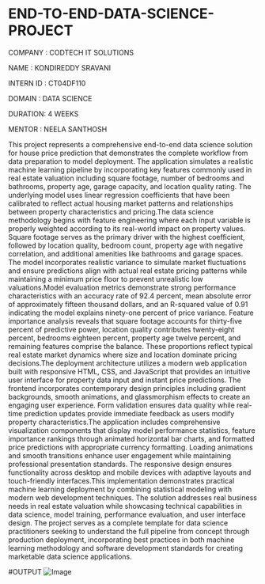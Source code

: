 # END-TO-END-DATA-SCIENCE-PROJECT

COMPANY : CODTECH IT SOLUTIONS

NAME :  KONDIREDDY SRAVANI

INTERN ID : CT04DF110

DOMAIN : DATA SCIENCE

DURATION: 4 WEEKS

MENTOR :  NEELA SANTHOSH

This project represents a comprehensive end-to-end data science solution for house price prediction that demonstrates the complete workflow from data preparation to model deployment. The application simulates a realistic machine learning pipeline by incorporating key features commonly used in real estate valuation including square footage, number of bedrooms and bathrooms, property age, garage capacity, and location quality rating. The underlying model uses linear regression coefficients that have been calibrated to reflect actual housing market patterns and relationships between property characteristics and pricing.The data science methodology begins with feature engineering where each input variable is properly weighted according to its real-world impact on property values. Square footage serves as the primary driver with the highest coefficient, followed by location quality, bedroom count, property age with negative correlation, and additional amenities like bathrooms and garage spaces. The model incorporates realistic variance to simulate market fluctuations and ensure predictions align with actual real estate pricing patterns while maintaining a minimum price floor to prevent unrealistic low valuations.Model evaluation metrics demonstrate strong performance characteristics with an accuracy rate of 92.4 percent, mean absolute error of approximately fifteen thousand dollars, and an R-squared value of 0.91 indicating the model explains ninety-one percent of price variance. Feature importance analysis reveals that square footage accounts for thirty-five percent of predictive power, location quality contributes twenty-eight percent, bedrooms eighteen percent, property age twelve percent, and remaining features comprise the balance. These proportions reflect typical real estate market dynamics where size and location dominate pricing decisions.The deployment architecture utilizes a modern web application built with responsive HTML, CSS, and JavaScript that provides an intuitive user interface for property data input and instant price predictions. The frontend incorporates contemporary design principles including gradient backgrounds, smooth animations, and glassmorphism effects to create an engaging user experience. Form validation ensures data quality while real-time prediction updates provide immediate feedback as users modify property characteristics.The application includes comprehensive visualization components that display model performance statistics, feature importance rankings through animated horizontal bar charts, and formatted price predictions with appropriate currency formatting. Loading animations and smooth transitions enhance user engagement while maintaining professional presentation standards. The responsive design ensures functionality across desktop and mobile devices with adaptive layouts and touch-friendly interfaces.This implementation demonstrates practical machine learning deployment by combining statistical modeling with modern web development techniques. The solution addresses real business needs in real estate valuation while showcasing technical capabilities in data science, model training, performance evaluation, and user interface design. The project serves as a complete template for data science practitioners seeking to understand the full pipeline from concept through production deployment, incorporating best practices in both machine learning methodology and software development standards for creating marketable data science applications.


#OUTPUT
![Image](https://github.com/user-attachments/assets/a8f5464d-0421-49f4-93aa-698192dd2001)
